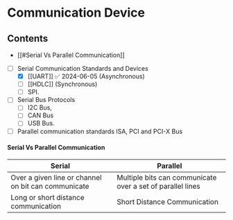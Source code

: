 # Communication Device


## Contents
- [[#Serial Vs Parallel Communication]]
- [ ] Serial Communication Standards and Devices 
	- [x] [[UART]] ✅ 2024-06-05 (Asynchronous)
	- [ ] [[HDLC]] (Synchronous)
	- [ ] SPI.
- [ ] Serial Bus Protocols 
	- [ ] I2C Bus,
	- [ ] CAN Bus 
	- [ ] USB Bus.
- [ ] Parallel communication standards ISA, PCI and PCI-X Bus

#### Serial Vs Parallel Communication

| Serial                                              | Parallel                                                       |
| --------------------------------------------------- | -------------------------------------------------------------- |
| Over a given line or channel on bit can communicate | Multiple bits can communicate over a set of parallel lines<br> |
| Long or short distance communication                | Short Distance Communication                                   |


